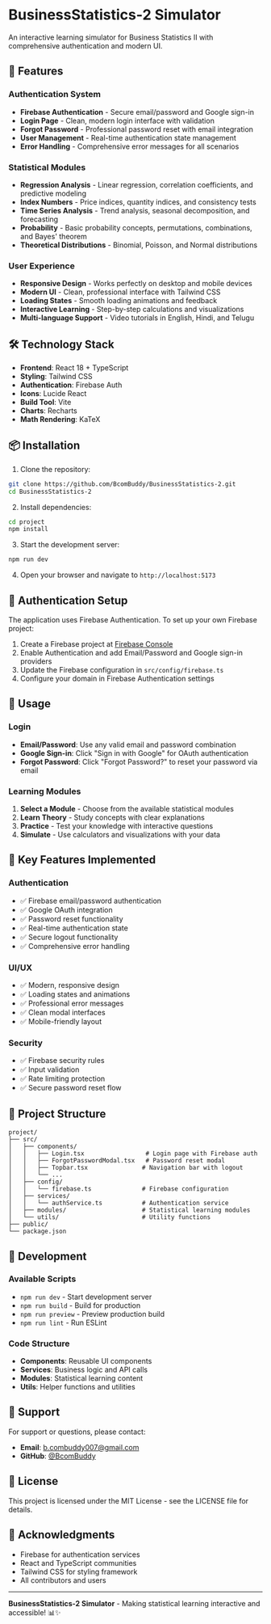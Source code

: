 # BusinessStatistics-2 Simulator

An interactive learning simulator for Business Statistics II with comprehensive authentication and modern UI.

## 🚀 Features

### Authentication System
- **Firebase Authentication** - Secure email/password and Google sign-in
- **Login Page** - Clean, modern login interface with validation
- **Forgot Password** - Professional password reset with email integration
- **User Management** - Real-time authentication state management
- **Error Handling** - Comprehensive error messages for all scenarios

### Statistical Modules
- **Regression Analysis** - Linear regression, correlation coefficients, and predictive modeling
- **Index Numbers** - Price indices, quantity indices, and consistency tests
- **Time Series Analysis** - Trend analysis, seasonal decomposition, and forecasting
- **Probability** - Basic probability concepts, permutations, combinations, and Bayes' theorem
- **Theoretical Distributions** - Binomial, Poisson, and Normal distributions

### User Experience
- **Responsive Design** - Works perfectly on desktop and mobile devices
- **Modern UI** - Clean, professional interface with Tailwind CSS
- **Loading States** - Smooth loading animations and feedback
- **Interactive Learning** - Step-by-step calculations and visualizations
- **Multi-language Support** - Video tutorials in English, Hindi, and Telugu

## 🛠️ Technology Stack

- **Frontend**: React 18 + TypeScript
- **Styling**: Tailwind CSS
- **Authentication**: Firebase Auth
- **Icons**: Lucide React
- **Build Tool**: Vite
- **Charts**: Recharts
- **Math Rendering**: KaTeX

## 📦 Installation

1. Clone the repository:
```bash
git clone https://github.com/BcomBuddy/BusinessStatistics-2.git
cd BusinessStatistics-2
```

2. Install dependencies:
```bash
cd project
npm install
```

3. Start the development server:
```bash
npm run dev
```

4. Open your browser and navigate to `http://localhost:5173`

## 🔐 Authentication Setup

The application uses Firebase Authentication. To set up your own Firebase project:

1. Create a Firebase project at [Firebase Console](https://console.firebase.google.com/)
2. Enable Authentication and add Email/Password and Google sign-in providers
3. Update the Firebase configuration in `src/config/firebase.ts`
4. Configure your domain in Firebase Authentication settings

## 📱 Usage

### Login
- **Email/Password**: Use any valid email and password combination
- **Google Sign-in**: Click "Sign in with Google" for OAuth authentication
- **Forgot Password**: Click "Forgot Password?" to reset your password via email

### Learning Modules
1. **Select a Module** - Choose from the available statistical modules
2. **Learn Theory** - Study concepts with clear explanations
3. **Practice** - Test your knowledge with interactive questions
4. **Simulate** - Use calculators and visualizations with your data

## 🎯 Key Features Implemented

### Authentication
- ✅ Firebase email/password authentication
- ✅ Google OAuth integration
- ✅ Password reset functionality
- ✅ Real-time authentication state
- ✅ Secure logout functionality
- ✅ Comprehensive error handling

### UI/UX
- ✅ Modern, responsive design
- ✅ Loading states and animations
- ✅ Professional error messages
- ✅ Clean modal interfaces
- ✅ Mobile-friendly layout

### Security
- ✅ Firebase security rules
- ✅ Input validation
- ✅ Rate limiting protection
- ✅ Secure password reset flow

## 📁 Project Structure

```
project/
├── src/
│   ├── components/
│   │   ├── Login.tsx                 # Login page with Firebase auth
│   │   ├── ForgotPasswordModal.tsx   # Password reset modal
│   │   ├── Topbar.tsx               # Navigation bar with logout
│   │   └── ...
│   ├── config/
│   │   └── firebase.ts              # Firebase configuration
│   ├── services/
│   │   └── authService.ts           # Authentication service
│   ├── modules/                     # Statistical learning modules
│   └── utils/                       # Utility functions
├── public/
└── package.json
```

## 🔧 Development

### Available Scripts
- `npm run dev` - Start development server
- `npm run build` - Build for production
- `npm run preview` - Preview production build
- `npm run lint` - Run ESLint

### Code Structure
- **Components**: Reusable UI components
- **Services**: Business logic and API calls
- **Modules**: Statistical learning content
- **Utils**: Helper functions and utilities

## 📧 Support

For support or questions, please contact:
- **Email**: b.combuddy007@gmail.com
- **GitHub**: [@BcomBuddy](https://github.com/BcomBuddy)

## 📄 License

This project is licensed under the MIT License - see the LICENSE file for details.

## 🙏 Acknowledgments

- Firebase for authentication services
- React and TypeScript communities
- Tailwind CSS for styling framework
- All contributors and users

---

**BusinessStatistics-2 Simulator** - Making statistical learning interactive and accessible! 📊✨
